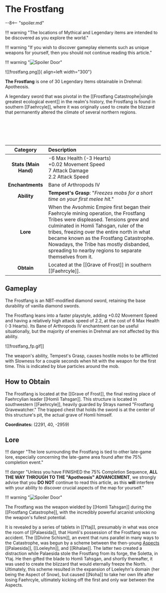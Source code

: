 # The Frostfang

--8<-- "spoiler.md"

!!! warning "The locations of Mythical and Legendary items are intended to be discovered as you explore the world."

!!! warning "If you wish to discover gameplay elements such as unique weapons for yourself, then you should not continue reading this article."

!!! warning "![Spoiler Door](/assets/img/spoiler_door.png)"

![[frostfang.png]]{ align=left width="300"}

**The Frostfang** is one of 30 Legendary Items obtainable in Drehmal: Apotheosis.

A legendary sword that was pivotal in the [[Frostfang Catastrophe|single greatest ecological event]] in the realm's history, the Frostfang is found in southern [[Faehrcyle]], where it was originally used to create the blizzard that permanently altered the climate of several northern regions. 

<br> <br> <br> <br>

| Category | Description |
|:--------------------------------:|:-----------------------------------------------------------------------------------------------------------------------------------------------------------------------------|
| **Stats (Main Hand)**         | -6 Max Health (-3 Hearts) <br> +0.02 Movement Speed <br> 7 Attack Damage <br> 2.2 Attack Speed         |
| **Enchantments**              | Bane of Arthropods IV |
| **Ability**                   | **Tempest's Grasp**: "*Freezes mobs for a short time on your first melee hit.*" |
| **Lore**                      | When the Avsohmic Empire first began their Faehrcyle mining operation, the Frostfang Tribes were displeased. Tensions grew and culminated in Homli Tahsgan, ruler of the tribes, freezing over the entire north in what became known as the Frostfang Catastrophe. Nowadays, the Tribe has mostly disbanded, spreading to nearby regions to separate themselves from it. |
| **Obtain**                    | Located at the [[Grave of Frost]] in southern [[Faehrcyle]].   |

## Gameplay
The Frostfang is an NBT-modified diamond sword, retaining the base durability of vanilla diamond swords.

The Frostfang leans into a faster playstyle, adding +0.02 Movement Speed and having a relatively high attack speed of 2.2, at the cost of 6 Max Health (-3 Hearts). Its Bane of Arthropods IV enchantment can be useful situationally, but the majority of enemies in Drehmal are not affected by this ability.

![[frostfang_fp.gif]]

The weapon's ability, Tempest's Grasp, causes hostile mobs to be afflicted with Slowness for a couple seconds when hit with the weapon for the first time. This is indicated by blue particles around the mob.

## How to Obtain
The Frostfang is located at the [[Grave of Frost]], the final resting place of Faehrcylian leader [[Homli Tahsgan]]. This structure is located in southwestern [[Faehrcyle]], heavily guarded by Strays named "Frostfang Gravewatcher." The trapped chest that holds the sword is at the center of this structure's pit, the actual grave of Homli himself.

**Coordinates:** (2291, 40, -2959)

## Lore

!!! danger "The lore surrounding the Frostfang is tied to other late-game lore, especially concerning the late-game area found after the 75% completion event."

!!! danger "Unless you have FINISHED the 75% Completion Sequence, **ALL THE WAY THROUGH TO THE "Apotheosis" ADVANCEMENT**, we strongly advise that you **DO NOT** continue to read this article, as this **will** interfere with your ability to discover crucial aspects of the map for yourself."

!!! warning "![Spoiler Door](/assets/img/spoiler_door.png)"

The Frostfang was the weapon wielded by [[Homli Tahsgan]] during the [[Frostfang Catastrophe]], with the incredibly powerful arcanist unlocking the weapon's fullest potential. 

It is revealed by a series of tablets in [[Ytaj]], presumably in what was once the room of [[Palaesida]], that Homli's possession of the Frostfang was no accident. The [[Divine Schism]], an event that runs parallel in many ways to the Catastrophe, was begun by a scheme between the then-young [Aspects](/Lore/Higher_Beings/Aspects/) [[Palaesida]], [[Loeleyhn]], and [[Rihalae]]. The latter two created a distraction while Palaesida stole the Frostfang from its forge, the Soletta, in Ytaj. He then gifted the blade to Homli Tahsgan, and shortly thereafter, it was used to create the blizzard that would eternally freeze the North. Ultimately, this scheme resulted in the expansion of Loeleyhn's domain (her being the Aspect of Snow), but caused [[Noha]] to take her own life after losing Faehrcyle, ultimately kicking off the first and only war between the Aspects.


